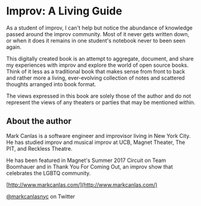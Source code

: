 # Improv: A Living Guide

As a student of improv, I can't help but notice the abundance of knowledge passed around the improv community. Most of it never gets written down, or when it does it remains in one student's notebook never to been seen again.

This digitally created book is an attempt to aggregate, document, and share my experiences with improv and explore the world of open source books. Think of it less as a traditional book that makes sense from front to back and rather more a living, ever-evolving collection of notes and scattered thoughts arranged into book format.

The views expressed in this book are solely those of the author and do not represent the views of any theaters or parties that may be mentioned within.

## About the author

Mark Canlas is a software engineer and improvisor living in New York City. He has studied improv and musical improv at UCB, Magnet Theater, The PIT, and Reckless Theatre.

He has been featured in Magnet's Summer 2017 Circuit on Team Boomhauer and in Thank You For Coming Out, an improv show that celebrates the LGBTQ community.

[http://www.markcanlas.com/](http://www.markcanlas.com/)

[@markcanlasnyc](https://twitter.com/markcanlasnyc) on Twitter


